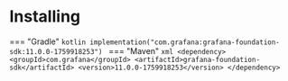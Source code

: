 # Installing

=== "Gradle"
    ```kotlin
    implementation("com.grafana:grafana-foundation-sdk:11.0.0-1759918253")
    ```
=== "Maven"
    ```xml
    <dependency>
        <groupId>com.grafana</groupId>
        <artifactId>grafana-foundation-sdk</artifactId>
        <version>11.0.0-1759918253</version>
    </dependency>
    ```
